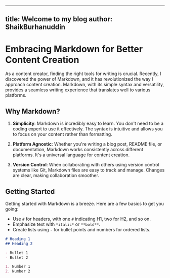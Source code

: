 
---
title: Welcome to my blog
author: ShaikBurhanuddin
---

# Embracing Markdown for Better Content Creation

As a content creator, finding the right tools for writing is crucial. Recently, I discovered the power of Markdown, and it has revolutionized the way I approach content creation. Markdown, with its simple syntax and versatility, provides a seamless writing experience that translates well to various platforms.

## Why Markdown?

1. **Simplicity**: Markdown is incredibly easy to learn. You don't need to be a coding expert to use it effectively. The syntax is intuitive and allows you to focus on your content rather than formatting.

2. **Platform Agnostic**: Whether you're writing a blog post, README file, or documentation, Markdown works consistently across different platforms. It's a universal language for content creation.

3. **Version Control**: When collaborating with others using version control systems like Git, Markdown files are easy to track and manage. Changes are clear, making collaboration smoother.

## Getting Started

Getting started with Markdown is a breeze. Here are a few basics to get you going:

- Use `#` for headers, with one `#` indicating H1, two for H2, and so on.
- Emphasize text with `*italic*` or `**bold**`.
- Create lists using `-` for bullet points and numbers for ordered lists.

```markdown
# Heading 1
## Heading 2

- Bullet 1
- Bullet 2

1. Number 1
2. Number 2
